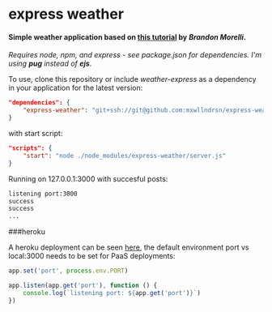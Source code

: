 express weather
==============

#### Simple weather application based on [this tutorial](https://codeburst.io/build-a-weather-website-in-30-minutes-with-node-js-express-openweather-a317f904897b) by *Brandon Morelli*.

*Requires node, npm, and express - see package.json for dependencies. I'm using **pug** instead of **ejs***.

To use, clone this repository or include *weather-express* as a dependency in your application for the latest version:

```json
"dependencies": {
	"express-weather": "git+ssh://git@github.com:mxwllndrsn/express-weather.git"
}
```

with start script:

```json
"scripts": {
	"start": "node ./node_modules/express-weather/server.js"
}
```

Running on 127.0.0.1:3000 with succesful posts:

```bash
listening port:3000
success
success
...
```

###heroku

A heroku deployment can be seen [here](http://mxwllndrsn-express-weather.herokuapp.com), the default environment port vs local:3000 needs to be set for PaaS deployments:

```javascript
app.set('port', process.env.PORT)

app.listen(app.get('port'), function () {
	console.log(`listening port: ${app.get('port')}`)
})
```